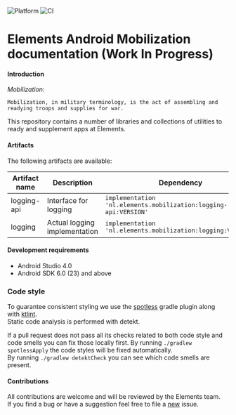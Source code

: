 ![Platform](https://img.shields.io/badge/platform-Android-blue.svg)
![CI](https://github.com/elementsinteractive/android-mobilization/workflows/CI/badge.svg)

Elements Android Mobilization documentation (Work In Progress)
==============================================================

#### Introduction
_Mobilization_:
```
Mobilization, in military terminology, is the act of assembling and readying troops and supplies for war.
```

This repository contains a number of libraries and collections of utilities to ready and supplement apps at Elements.

#### Artifacts

The following artifacts are available:

| Artifact name | Description  | Dependency |
|-|-|-|
| logging-api  | Interface for logging | `implementation 'nl.elements.mobilization:logging-api:VERSION'` |
| logging  | Actual logging implementation | `implementation 'nl.elements.mobilization:logging:VERSION'` |

#### Development requirements

* Android Studio 4.0
* Android SDK 6.0 (23) and above

### Code style

To guarantee consistent styling we use the [spotless](https://github.com/diffplug/spotless) gradle plugin along with [ktlint](https://github.com/pinterest/ktlint).  
Static code analysis is performed with detekt.

If a pull request does not pass all its checks related to both code style and code smells you can fix those locally first.
By running `./gradlew spotlessApply` the code styles will be fixed automatically.  
By running `./gradlew detektCheck` you can see which code smells are present.

#### Contributions
All contributions are welcome and will be reviewed by the Elements team.  
If you find a bug or have a suggestion feel free to file a [new](https://github.com/elementsinteractive/android-mobilization/issues/new) issue.
